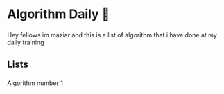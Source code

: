 <h1 align="left">Algorithm Daily 🧠</h1>

###

<p align="left">Hey fellows im maziar and this is a list of algorithm that i have done at my daily training</p>

###

<h2 align="left">Lists</h2>

###

<p align="left">Algorithm number 1</p>

###
